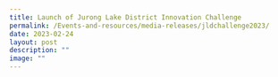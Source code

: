 ```yaml
---
title: Launch of Jurong Lake District Innovation Challenge
permalink: /Events-and-resources/media-releases/jldchallenge2023/
date: 2023-02-24
layout: post
description: ""
image: ""
---
```




